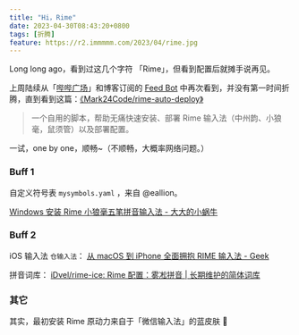 ```yaml
---
title: "Hi，Rime"
date: 2023-04-30T08:43:20+0800
tags: [折腾]
feature: https://r2.immmmm.com/2023/04/rime.jpg
---
```


Long long ago，看到过这几个字符 「Rime」，但看到配置后就摊手说再见。

上周陆续从「[哔哔广场](https://immmmm.com/bbs/)」和博客订阅的 [Feed Bot](https://t.me/lmm214)  中再次看到，并没有第一时间折腾，直到看到这篇：[《Mark24Code/rime-auto-deploy》](https://github.com/Mark24Code/rime-auto-deploy) 

> 一个自用的脚本，帮助无痛快速安装、部署 Rime 输入法（中州韵、小狼毫，鼠须管）以及部署配置。

一试，one by one，顺畅~（不顺畅，大概率网络问题。）

<!--more-->

### Buff 1

自定义符号表 `mysymbols.yaml` ，来自 @eallion。

[Windows 安装 Rime 小狼毫五笔拼音输入法 - 大大的小蜗牛](https://eallion.com/weasel/) 

### Buff 2

iOS 输入法 `仓输入法`： [从 macOS 到 iPhone 全面拥抱 RIME 输入法 - Geek](https://x.geekbb.ml/RIME) 

拼音词库： [iDvel/rime-ice: Rime 配置：雾凇拼音 | 长期维护的简体词库](https://github.com/iDvel/rime-ice) 

### 其它

其实，最初安装 Rime 原动力来自于「微信输入法」的蓝皮肤 🤭
